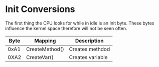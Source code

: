 # Init Conversions

The first thing the CPU looks for while in idle
is an Init byte. These bytes influence the kernel 
space therefore will not be seen often.


|   Byte    |    Mapping    |   Description  |
|-----------|---------------|----------------|
|   0xA1    | CreateMethod()|Creates methdod |
|   0XA2    |  CreateVar()  |Creates variable|